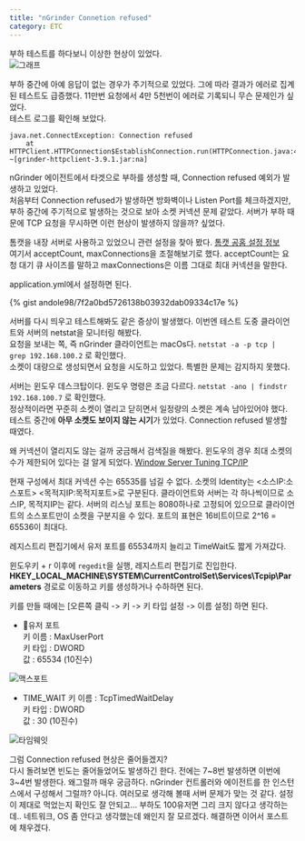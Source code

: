 ```yaml
---
title: "nGrinder Connetion refused"
category: ETC
---
```


부하 테스트를 하다보니 이상한 현상이 있었다.  
![그래프](https://user-images.githubusercontent.com/40727649/73134454-0e666200-407a-11ea-8ebd-2a4bb37144d3.png)

부하 중간에 아예 응답이 없는 경우가 주기적으로 있었다. 그에 따라 결과가 에러로 집계된 테스트도 급증했다. 11만번 요청에서 4만 5천번이 에러로 기록되니 무슨 문제인가 싶었다.  
테스트 로그를 확인해 보았다.  

```
java.net.ConnectException: Connection refused
	at HTTPClient.HTTPConnection$EstablishConnection.run(HTTPConnection.java:4082) ~[grinder-httpclient-3.9.1.jar:na]
```

nGrinder 에이전트에서 타겟으로 부하를 생성할 때, Connection refused 예외가 발생하고 있었다.  
처음부터 Connection refused가 발생하면 방화벽이나 Listen Port를 체크하겠지만, 부하 중간에 주기적으로 발생하는 것으로 보아 소켓 커넥션 문제 같았다. 서버가 부하 때문에 TCP 요청을 무시하면 이런 현상이 발생하지 않을까? 싶었다.  

톰캣을 내장 서버로 사용하고 있었으니 관련 설정을 찾아 봤다. [톰캣 공홈 설정 정보](https://tomcat.apache.org/tomcat-8.5-doc/config/http.html)  
여기서 acceptCount, maxConnections을 조절해보기로 했다. acceptCount는 요청 대기 큐 사이즈를 말하고 maxConnections은 이름 그대로 최대 커넥션을 말한다.  

application.yml에서 설정하면 된다.  

{% gist andole98/7f2a0bd5726138b03932dab09334c17e %}

서버를 다시 띄우고 테스트해봐도 같은 증상이 발생했다. 이번엔 테스트 도중 클라이언트와 서버의 netstat을 모니터링 해봤다.  
요청을 보내는 쪽, 즉 nGrinder 클라이언트는 macOs다. `netstat -a -p tcp | grep 192.168.100.2` 로 확인했다.  
소켓이 대량으로 생성되면서 요청을 시도하고 있었다. 특별한 문제는 감지하지 못했다.  

서버는 윈도우 데스크탑이다. 윈도우 명령은 조금 다르다. `netstat -ano | findstr 192.168.100.7` 로 확인했다.  
정상적이라면 꾸준히 소켓이 열리고 닫히면서 일정량의 소켓은 계속 남아있어야 했다. 테스트 중간에 **아무 소켓도 보이지 않는 시기**가 있었다. Connection refused 발생할 때였다.  

왜 커넥션이 열리지도 않는 걸까 궁금해서 검색질을 해봤다. 윈도우의 경우 최대 소켓의 수가 제한되어 있다는 걸 알게 되었다. [Window Server Tuning TCP/IP](https://www.filehold.com/help/technical/Windows-Server-Tuning-to-Prevent-TCPIP-Port-Exhaustion)  

현재 구성에서 최대 커넥션 수는 65535를 넘길 수 없다. 소켓의 Identity는 <소스IP:소스포트> <목적지IP:목적지포트>로 구분된다. 클라이언트와 서버는 각 하나씩이므로 소스IP, 목적지IP는 같다. 서버의 리스닝 포트는 8080하나로 고정되어 있으므로 클라이언트의 소스포트만이 소켓을 구분지을 수 있다. 포트의 표현은 16비트이므로 2^16 = 65536이 최대다.

레지스트리 편집기에서 유저 포트를 65534까지 늘리고 TimeWait도 짧게 가져갔다.  

윈도우키 + r 이후에 `regedit`을 실행, 레지스트리 편집기로 진입한다.  
**HKEY_LOCAL_MACHINE\SYSTEM\CurrentControlSet\Services\Tcpip\Parameters** 경로로 이동하고 키를 생성하거나 수하하면 된다.  

키를 만들 때에는 [오른쪽 클릭 -> 키 -> 키 타입 설정 -> 이름 설정] 하면 된다.

- 유저 포트  
키 이름 : MaxUserPort  
키 타입 : DWORD  
값 : 65534 (10진수)

![맥스포트](https://user-images.githubusercontent.com/40727649/73134349-ede9d800-4078-11ea-84db-b5f5309749ae.png)
- TIME_WAIT
키 이름 : TcpTimedWaitDelay  
키 타입 : DWORD  
값 : 30 (10진수)  

![타임웨잇](https://user-images.githubusercontent.com/40727649/73134348-ed514180-4078-11ea-8c33-f2954675fb69.png)

그럼 Connection refused 현상은 줄어들겠지?  
다시 돌려보면 빈도는 줄어들었어도 발생하긴 한다. 전에는 7~8번 발생하면 이번에 3~4번 발생한다. 왜그럴까 매우 궁금하다. nGrinder 컨트롤러와 에이전트를 한 인스턴스에서 구성해서 그럴까? 아니다. 여러모로 생각해 볼때 서버 문제가 맞는 것 같다. 설정이 제대로 먹었는지 확인도 잘 안되고... 부하도 100유저면 그리 크지 않다고 생각하는데.. 네트워크, OS 좀 안다고 생각했는데 왜인지 잘 모르겠다. 해결하면 이어서 포스트에 채우겠다.  

